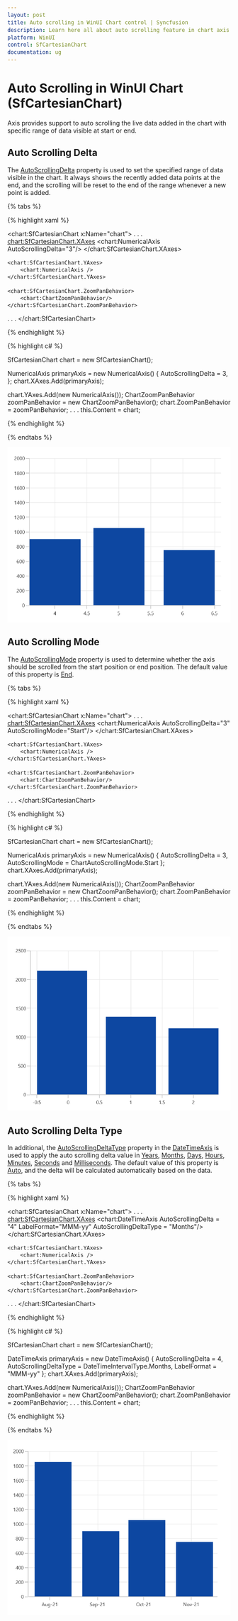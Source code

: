 ```yaml
---
layout: post
title: Auto scrolling in WinUI Chart control | Syncfusion
description: Learn here all about auto scrolling feature in chart axis to scroll the live data in Syncfusion WinUI Chart (SfCartesianChart) control.
platform: WinUI
control: SfCartesianChart
documentation: ug
---
```


# Auto Scrolling in WinUI Chart (SfCartesianChart)

Axis provides support to auto scrolling the live data added in the chart with specific range of data visible at start or end.

## Auto Scrolling Delta

The [AutoScrollingDelta](https://help.syncfusion.com/cr/winui/Syncfusion.UI.Xaml.Charts.ChartAxisBase2D.html#Syncfusion_UI_Xaml_Charts_ChartAxisBase2D_AutoScrollingDelta) property is used to set the specified range of data visible in the chart. It always shows the recently added data points at the end, and the scrolling will be reset to the end of the range whenever a new point is added. 

{% tabs %} 

{% highlight xaml %}

<chart:SfCartesianChart x:Name="chart">
. . .
    <chart:SfCartesianChart.XAxes>
        <chart:NumericalAxis AutoScrollingDelta="3"/>
    </chart:SfCartesianChart.XAxes>

    <chart:SfCartesianChart.YAxes>
        <chart:NumericalAxis />
    </chart:SfCartesianChart.YAxes>

    <chart:SfCartesianChart.ZoomPanBehavior>
        <chart:ChartZoomPanBehavior/>
    </chart:SfCartesianChart.ZoomPanBehavior>
. . .
</chart:SfCartesianChart>

{% endhighlight %}

{% highlight c# %}

SfCartesianChart chart = new SfCartesianChart();

NumericalAxis primaryAxis = new NumericalAxis()
{
    AutoScrollingDelta = 3,
};
chart.XAxes.Add(primaryAxis);

chart.YAxes.Add(new NumericalAxis());
ChartZoomPanBehavior zoomPanBehavior = new ChartZoomPanBehavior();
chart.ZoomPanBehavior = zoomPanBehavior;
. . .
this.Content = chart;

{% endhighlight %}

{% endtabs %}

![AutoScrollingDelta support in WinUI Chart](Axis_Images/winui_chart_axis_auto-scrolling-delta.png)

## Auto Scrolling Mode

The [AutoScrollingMode](https://help.syncfusion.com/cr/winui/Syncfusion.UI.Xaml.Charts.ChartAxisBase2D.html#Syncfusion_UI_Xaml_Charts_ChartAxisBase2D_AutoScrollingMode) property is used to determine whether the axis should be scrolled from the start position or end position. The default value of this property is [End](https://help.syncfusion.com/cr/winui/Syncfusion.UI.Xaml.Charts.ChartAutoScrollingMode.html#Syncfusion_UI_Xaml_Charts_ChartAutoScrollingMode_End).

{% tabs %} 

{% highlight xaml %}

<chart:SfCartesianChart x:Name="chart">
. . .
    <chart:SfCartesianChart.XAxes>
        <chart:NumericalAxis AutoScrollingDelta="3" 
							 AutoScrollingMode="Start"/>
    </chart:SfCartesianChart.XAxes>

    <chart:SfCartesianChart.YAxes>
        <chart:NumericalAxis />
    </chart:SfCartesianChart.YAxes>

    <chart:SfCartesianChart.ZoomPanBehavior>
        <chart:ChartZoomPanBehavior/>
    </chart:SfCartesianChart.ZoomPanBehavior>
. . .
</chart:SfCartesianChart>

{% endhighlight %}

{% highlight c# %}

SfCartesianChart chart = new SfCartesianChart();

NumericalAxis primaryAxis = new NumericalAxis()
{
    AutoScrollingDelta = 3,
    AutoScrollingMode = ChartAutoScrollingMode.Start
};
chart.XAxes.Add(primaryAxis);

chart.YAxes.Add(new NumericalAxis());
ChartZoomPanBehavior zoomPanBehavior = new ChartZoomPanBehavior();
chart.ZoomPanBehavior = zoomPanBehavior;
. . .
this.Content = chart;

{% endhighlight %}

{% endtabs %}

![AutoScrollingMode support in WinUI Chart](Axis_Images/winui_chart_axis_auto-scrolling-mode.png)

## Auto Scrolling Delta Type

In additional, the [AutoScrollingDeltaType](https://help.syncfusion.com/cr/winui/Syncfusion.UI.Xaml.Charts.DateTimeAxis.html#Syncfusion_UI_Xaml_Charts_DateTimeAxis_AutoScrollingDeltaType) property in the [DateTimeAxis](https://help.syncfusion.com/cr/winui/Syncfusion.UI.Xaml.Charts.DateTimeAxis.html) is used to apply the auto scrolling delta value in [Years](https://help.syncfusion.com/cr/winui/Syncfusion.UI.Xaml.Charts.DateTimeIntervalType.html#Syncfusion_UI_Xaml_Charts_DateTimeIntervalType_Years), [Months](https://help.syncfusion.com/cr/winui/Syncfusion.UI.Xaml.Charts.DateTimeIntervalType.html#Syncfusion_UI_Xaml_Charts_DateTimeIntervalType_Months), [Days](https://help.syncfusion.com/cr/winui/Syncfusion.UI.Xaml.Charts.DateTimeIntervalType.html#Syncfusion_UI_Xaml_Charts_DateTimeIntervalType_Days), [Hours](https://help.syncfusion.com/cr/winui/Syncfusion.UI.Xaml.Charts.DateTimeIntervalType.html#Syncfusion_UI_Xaml_Charts_DateTimeIntervalType_Hours), [Minutes](https://help.syncfusion.com/cr/winui/Syncfusion.UI.Xaml.Charts.DateTimeIntervalType.html#Syncfusion_UI_Xaml_Charts_DateTimeIntervalType_Minutes), [Seconds](https://help.syncfusion.com/cr/winui/Syncfusion.UI.Xaml.Charts.DateTimeIntervalType.html#Syncfusion_UI_Xaml_Charts_DateTimeIntervalType_Seconds) and [Milliseconds](https://help.syncfusion.com/cr/winui/Syncfusion.UI.Xaml.Charts.DateTimeIntervalType.html#Syncfusion_UI_Xaml_Charts_DateTimeIntervalType_Milliseconds). The default value of this property is [Auto](https://help.syncfusion.com/cr/winui/Syncfusion.UI.Xaml.Charts.DateTimeIntervalType.html#Syncfusion_UI_Xaml_Charts_DateTimeIntervalType_Auto), and the delta will be calculated automatically based on the data.

{% tabs %} 

{% highlight xaml %}

<chart:SfCartesianChart x:Name="chart">
. . .
    <chart:SfCartesianChart.XAxes>
        <chart:DateTimeAxis AutoScrollingDelta = "4" 
							LabelFormat="MMM-yy" 
							AutoScrollingDeltaType = "Months"/>
    </chart:SfCartesianChart.XAxes>

    <chart:SfCartesianChart.YAxes>
        <chart:NumericalAxis />
    </chart:SfCartesianChart.YAxes>

    <chart:SfCartesianChart.ZoomPanBehavior>
        <chart:ChartZoomPanBehavior/>
    </chart:SfCartesianChart.ZoomPanBehavior>
. . .
</chart:SfCartesianChart>

{% endhighlight %}

{% highlight c# %}

SfCartesianChart chart = new SfCartesianChart();

DateTimeAxis primaryAxis = new DateTimeAxis()
{
    AutoScrollingDelta = 4,
    AutoScrollingDeltaType = DateTimeIntervalType.Months,
    LabelFormat = "MMM-yy"
};
chart.XAxes.Add(primaryAxis);

chart.YAxes.Add(new NumericalAxis());
ChartZoomPanBehavior zoomPanBehavior = new ChartZoomPanBehavior();
chart.ZoomPanBehavior = zoomPanBehavior;
. . .
this.Content = chart;

{% endhighlight %}

{% endtabs %}

![AutoScrollingDeltaType support in WinUI Chart](Axis_Images/winui_chart_datetime-axis_auto-scrolling-mode.png)
